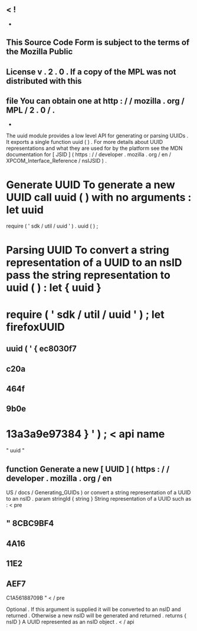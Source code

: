 <
!
-
-
This
Source
Code
Form
is
subject
to
the
terms
of
the
Mozilla
Public
-
License
v
.
2
.
0
.
If
a
copy
of
the
MPL
was
not
distributed
with
this
-
file
You
can
obtain
one
at
http
:
/
/
mozilla
.
org
/
MPL
/
2
.
0
/
.
-
-
>
The
uuid
module
provides
a
low
level
API
for
generating
or
parsing
UUIDs
.
It
exports
a
single
function
uuid
(
)
.
For
more
details
about
UUID
representations
and
what
they
are
used
for
by
the
platform
see
the
MDN
documentation
for
[
JSID
]
(
https
:
/
/
developer
.
mozilla
.
org
/
en
/
XPCOM_Interface_Reference
/
nsIJSID
)
.
#
#
Generate
UUID
To
generate
a
new
UUID
call
uuid
(
)
with
no
arguments
:
let
uuid
=
require
(
'
sdk
/
util
/
uuid
'
)
.
uuid
(
)
;
#
#
Parsing
UUID
To
convert
a
string
representation
of
a
UUID
to
an
nsID
pass
the
string
representation
to
uuid
(
)
:
let
{
uuid
}
=
require
(
'
sdk
/
util
/
uuid
'
)
;
let
firefoxUUID
=
uuid
(
'
{
ec8030f7
-
c20a
-
464f
-
9b0e
-
13a3a9e97384
}
'
)
;
<
api
name
=
"
uuid
"
>
function
Generate
a
new
[
UUID
]
(
https
:
/
/
developer
.
mozilla
.
org
/
en
-
US
/
docs
/
Generating_GUIDs
)
or
convert
a
string
representation
of
a
UUID
to
an
nsID
.
param
stringId
{
string
}
String
representation
of
a
UUID
such
as
:
<
pre
>
"
8CBC9BF4
-
4A16
-
11E2
-
AEF7
-
C1A56188709B
"
<
/
pre
>
Optional
.
If
this
argument
is
supplied
it
will
be
converted
to
an
nsID
and
returned
.
Otherwise
a
new
nsID
will
be
generated
and
returned
.
returns
{
nsID
}
A
UUID
represented
as
an
nsID
object
.
<
/
api
>
